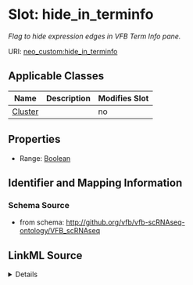 # Slot: hide_in_terminfo


_Flag to hide expression edges in VFB Term Info pane._



URI: [neo_custom:hide_in_terminfo](http://n2o.neo/custom/hide_in_terminfo)



<!-- no inheritance hierarchy -->




## Applicable Classes

| Name | Description | Modifies Slot |
| --- | --- | --- |
[Cluster](Cluster.md) |  |  no  |







## Properties

* Range: [Boolean](Boolean.md)





## Identifier and Mapping Information







### Schema Source


* from schema: http://github.org/vfb/vfb-scRNAseq-ontology/VFB_scRNAseq




## LinkML Source

<details>
```yaml
name: hide_in_terminfo
description: Flag to hide expression edges in VFB Term Info pane.
from_schema: http://github.org/vfb/vfb-scRNAseq-ontology/VFB_scRNAseq
rank: 1000
slot_uri: neo_custom:hide_in_terminfo
alias: hide_in_terminfo
owner: Cluster
domain_of:
- Cluster
range: boolean

```
</details>